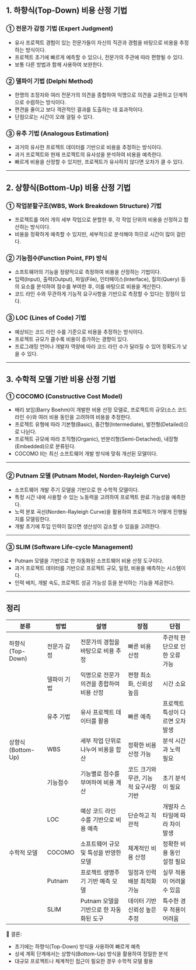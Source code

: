 ## 1. 하향식(Top-Down) 비용 산정 기법  

### ① 전문가 감정 기법 (Expert Judgment)  
- 유사 프로젝트 경험이 있는 전문가들이 자신의 직관과 경험을 바탕으로 비용을 추정하는 방식이다.  
- 프로젝트 초기에 빠르게 예측할 수 있으나, 전문가의 주관에 따라 편향될 수 있다.  
- 보통 다른 방법과 함께 사용하여 보완한다.  

### ② 델파이 기법 (Delphi Method)  
- 한명의 조정자와 여러 전문가의 의견을 종합하여 익명으로 의견을 교환하고 단계적으로 수렴하는 방식이다.  
- 편견을 줄이고 보다 객관적인 결과를 도출하는 데 효과적이다.  
- 단점으로는 시간이 오래 걸릴 수 있다.  

### ③ 유추 기법 (Analogous Estimation)  
- 과거의 유사한 프로젝트 데이터를 기반으로 비용을 추정하는 방식이다.  
- 과거 프로젝트와 현재 프로젝트의 유사성을 분석하여 비용을 예측한다.  
- 빠르게 비용을 산정할 수 있지만, 프로젝트가 유사하지 않다면 오차가 클 수 있다.  

---

## 2. 상향식(Bottom-Up) 비용 산정 기법  

### ① 작업분할구조(WBS, Work Breakdown Structure) 기법  
- 프로젝트를 여러 개의 세부 작업으로 분할한 후, 각 작업 단위의 비용을 산정하고 합산하는 방식이다.  
- 비용을 정확하게 예측할 수 있지만, 세부적으로 분석해야 하므로 시간이 많이 걸린다.  

### ② 기능점수(Function Point, FP) 방식  
- 소프트웨어의 기능을 정량적으로 측정하여 비용을 산정하는 기법이다.  
- 입력(Input), 출력(Output), 파일(File), 인터페이스(Interface), 질의(Query) 등의 요소를 분석하여 점수를 부여한 후, 이를 바탕으로 비용을 계산한다.  
- 코드 라인 수와 무관하게 기능적 요구사항을 기반으로 측정할 수 있다는 장점이 있다.  

### ③ LOC (Lines of Code) 기법  
- 예상되는 코드 라인 수를 기준으로 비용을 추정하는 방식이다.  
- 프로젝트 규모가 클수록 비용이 증가하는 경향이 있다.  
- 프로그래밍 언어나 개발자 역량에 따라 코드 라인 수가 달라질 수 있어 정확도가 낮을 수 있다.  

---

## 3. 수학적 모델 기반 비용 산정 기법  

### ① COCOMO (Constructive Cost Model)  
- 배리 보임(Barry Boehm)이 개발한 비용 산정 모델로, 프로젝트의 규모(소스 코드 라인 수)와 여러 비용 동인을 고려하여 비용을 추정한다.  
- 프로젝트 유형에 따라 기본형(Basic), 중간형(Intermediate), 발전형(Detailed)으로 나뉜다.  
- 프로젝트 규모에 따라 조직형(Organic), 반분리형(Semi-Detached), 내장형(Embedded)으로 분류된다.  
- COCOMO II는 최신 소프트웨어 개발 방식에 맞춰 개선된 모델이다.  

---

### ② Putnam 모델 (Putnam Model, Norden-Rayleigh Curve)  
- 소프트웨어 개발 주기 모델을 기반으로 한 수학적 모델이다.  
- 특정 시간 내에 사용할 수 있는 노동력을 고려하여 프로젝트 완료 가능성을 예측한다.  
- 노력 분포 곡선(Norden-Rayleigh Curve)을 활용하여 프로젝트가 어떻게 진행될지를 모델링한다.  
- 개발 초기에 투입 인력이 많으면 생산성이 감소할 수 있음을 고려한다.  


---

### ③ SLIM (Software Life-cycle Management)  
- Putnam 모델을 기반으로 한 자동화된 소프트웨어 비용 산정 도구이다.  
- 과거 프로젝트 데이터를 기반으로 프로젝트 규모, 일정, 비용을 예측하는 시스템이다.  
- 인력 배치, 개발 속도, 프로젝트 성공 가능성 등을 분석하는 기능을 제공한다.  

---

## 정리
| 분류 | 방법 | 설명 | 장점 | 단점 |
|------|------|------|------|------|
| 하향식(Top-Down) | 전문가 감정 | 전문가의 경험을 바탕으로 비용 추정 | 빠른 비용 산정 | 주관적 판단으로 인한 오류 가능 |
|  | 델파이 기법 | 익명으로 전문가 의견을 종합하여 비용 산정 | 편향 최소화, 신뢰성 높음 | 시간 소요 |
|  | 유추 기법 | 유사 프로젝트 데이터를 활용 | 빠른 예측 | 프로젝트 특성이 다르면 오차 발생 |
| 상향식(Bottom-Up) | WBS | 세부 작업 단위로 나누어 비용을 합산 | 정확한 비용 산정 가능 | 분석 시간과 노력 필요 |
|  | 기능점수 | 기능별로 점수를 부여하여 비용 계산 | 코드 크기와 무관, 기능적 요구사항 기반 | 초기 분석이 필요 |
|  | LOC | 예상 코드 라인 수를 기반으로 비용 예측 | 단순하고 직관적 | 개발자 스타일에 따라 차이 발생 |
| 수학적 모델 | COCOMO | 소프트웨어 규모 및 특성을 반영한 모델 | 체계적인 비용 산정 | 정확한 비용 동인 설정 필요 |
|  | Putnam | 프로젝트 생명주기 기반 예측 모델 | 일정과 인력 배분 최적화 가능 | 실무 적용이 어려울 수 있음 |
|  | SLIM | Putnam 모델을 기반으로 한 자동화된 도구 | 데이터 기반 신뢰성 높은 추정 | 특수한 경우 적용이 어려움 |

📌 결론:  
- 초기에는 하향식(Top-Down) 방식을 사용하여 빠르게 예측  
- 상세 계획 단계에서는 상향식(Bottom-Up) 방식을 활용하여 정밀한 분석  
- 대규모 프로젝트나 체계적인 접근이 필요한 경우 수학적 모델 활용 
